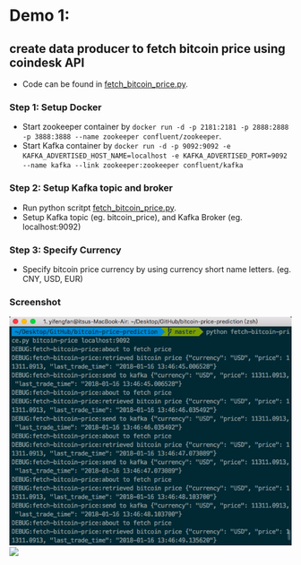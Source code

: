 # Demo 1: 
## create data producer to fetch bitcoin price using coindesk API

- Code can be found in [fetch_bitcoin_price.py](fetch_bitcoin_price.py).
### Step 1: Setup Docker
- Start zookeeper container by `docker run -d -p 2181:2181 -p 2888:2888 -p 3888:3888 --name zookeeper confluent/zookeeper`.
- Start Kafka container by `docker run -d -p 9092:9092 -e KAFKA_ADVERTISED_HOST_NAME=localhost -e KAFKA_ADVERTISED_PORT=9092 --name kafka --link zookeeper:zookeeper confluent/kafka`

### Step 2: Setup Kafka topic and broker
- Run python scritpt [fetch_bitcoin_price.py](fetch_bitcoin_price.py).
- Setup Kafka topic (eg. bitcoin_price), and Kafka Broker (eg. localhost:9092)

### Step 3: Specify Currency
- Specify bitcoin price currency by using currency short name letters. (eg. CNY, USD, EUR)

### Screenshot
![](images/data-producer.png)
![](images/data-producer2.png)

